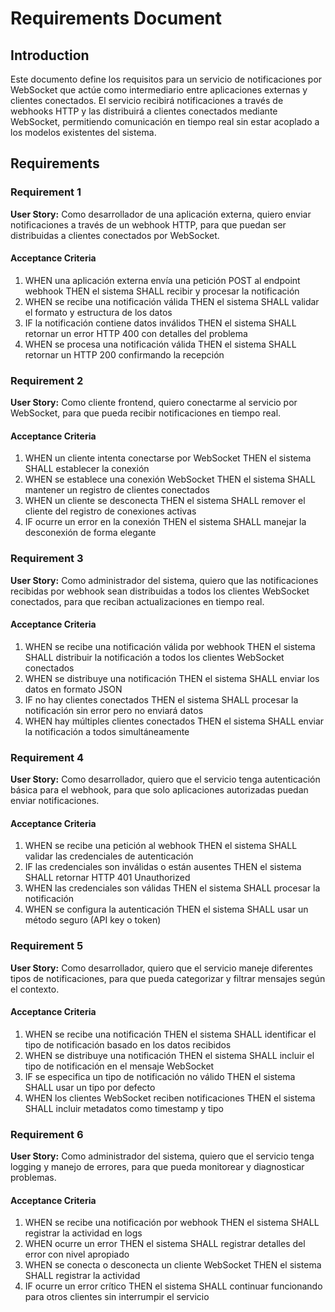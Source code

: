 # Requirements Document

## Introduction

Este documento define los requisitos para un servicio de notificaciones por WebSocket que actúe como intermediario entre aplicaciones externas y clientes conectados. El servicio recibirá notificaciones a través de webhooks HTTP y las distribuirá a clientes conectados mediante WebSocket, permitiendo comunicación en tiempo real sin estar acoplado a los modelos existentes del sistema.

## Requirements

### Requirement 1

**User Story:** Como desarrollador de una aplicación externa, quiero enviar notificaciones a través de un webhook HTTP, para que puedan ser distribuidas a clientes conectados por WebSocket.

#### Acceptance Criteria

1. WHEN una aplicación externa envía una petición POST al endpoint webhook THEN el sistema SHALL recibir y procesar la notificación
2. WHEN se recibe una notificación válida THEN el sistema SHALL validar el formato y estructura de los datos
3. IF la notificación contiene datos inválidos THEN el sistema SHALL retornar un error HTTP 400 con detalles del problema
4. WHEN se procesa una notificación válida THEN el sistema SHALL retornar un HTTP 200 confirmando la recepción

### Requirement 2

**User Story:** Como cliente frontend, quiero conectarme al servicio por WebSocket, para que pueda recibir notificaciones en tiempo real.

#### Acceptance Criteria

1. WHEN un cliente intenta conectarse por WebSocket THEN el sistema SHALL establecer la conexión
2. WHEN se establece una conexión WebSocket THEN el sistema SHALL mantener un registro de clientes conectados
3. WHEN un cliente se desconecta THEN el sistema SHALL remover el cliente del registro de conexiones activas
4. IF ocurre un error en la conexión THEN el sistema SHALL manejar la desconexión de forma elegante

### Requirement 3

**User Story:** Como administrador del sistema, quiero que las notificaciones recibidas por webhook sean distribuidas a todos los clientes WebSocket conectados, para que reciban actualizaciones en tiempo real.

#### Acceptance Criteria

1. WHEN se recibe una notificación válida por webhook THEN el sistema SHALL distribuir la notificación a todos los clientes WebSocket conectados
2. WHEN se distribuye una notificación THEN el sistema SHALL enviar los datos en formato JSON
3. IF no hay clientes conectados THEN el sistema SHALL procesar la notificación sin error pero no enviará datos
4. WHEN hay múltiples clientes conectados THEN el sistema SHALL enviar la notificación a todos simultáneamente

### Requirement 4

**User Story:** Como desarrollador, quiero que el servicio tenga autenticación básica para el webhook, para que solo aplicaciones autorizadas puedan enviar notificaciones.

#### Acceptance Criteria

1. WHEN se recibe una petición al webhook THEN el sistema SHALL validar las credenciales de autenticación
2. IF las credenciales son inválidas o están ausentes THEN el sistema SHALL retornar HTTP 401 Unauthorized
3. WHEN las credenciales son válidas THEN el sistema SHALL procesar la notificación
4. WHEN se configura la autenticación THEN el sistema SHALL usar un método seguro (API key o token)

### Requirement 5

**User Story:** Como desarrollador, quiero que el servicio maneje diferentes tipos de notificaciones, para que pueda categorizar y filtrar mensajes según el contexto.

#### Acceptance Criteria

1. WHEN se recibe una notificación THEN el sistema SHALL identificar el tipo de notificación basado en los datos recibidos
2. WHEN se distribuye una notificación THEN el sistema SHALL incluir el tipo de notificación en el mensaje WebSocket
3. IF se especifica un tipo de notificación no válido THEN el sistema SHALL usar un tipo por defecto
4. WHEN los clientes WebSocket reciben notificaciones THEN el sistema SHALL incluir metadatos como timestamp y tipo

### Requirement 6

**User Story:** Como administrador del sistema, quiero que el servicio tenga logging y manejo de errores, para que pueda monitorear y diagnosticar problemas.

#### Acceptance Criteria

1. WHEN se recibe una notificación por webhook THEN el sistema SHALL registrar la actividad en logs
2. WHEN ocurre un error THEN el sistema SHALL registrar detalles del error con nivel apropiado
3. WHEN se conecta o desconecta un cliente WebSocket THEN el sistema SHALL registrar la actividad
4. IF ocurre un error crítico THEN el sistema SHALL continuar funcionando para otros clientes sin interrumpir el servicio